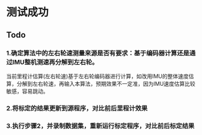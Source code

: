 # 测试成功
## Todo
### 1.确定算法中的左右轮速测量来源是否有要求：基于编码器计算还是通过IMU整机测速再分解到左右轮。
当前里程计估算(左右轮速)基于左右轮编码器进行计算，如改用IMU的整体速度估算，分解到左右轮速，再输入本算法，预期效果不一定准，因为IMU速度估算比较敏感，容易跳动。

### 2.将标定的结果更新到源程序，对比前后里程计效果

### 3.执行步骤2，并录制数据集，重新运行标定程序，对比前后标定结果

